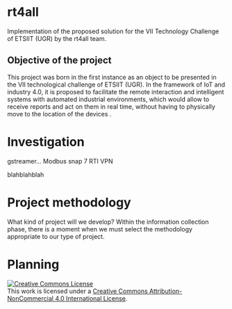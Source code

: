 # rt4all
Implementation of the proposed solution for the VII Technology Challenge of ETSIIT (UGR) by the rt4all team.

## Objective of the project
This project was born in the first instance as an object to be presented in the VII technological challenge of ETSIIT (UGR). In the framework of IoT and industry 4.0, it is proposed to facilitate the remote interaction and intelligent systems with automated industrial environments, which would allow to receive reports and act on them in real time, without having to physically move to the location of the devices .

# Investigation
gstreamer...
Modbus
snap 7
RTI
VPN


blahblahblah

# Project methodology

What kind of project will we develop? Within the information collection phase, there is a moment when we must select the methodology appropriate to our type of project.

# Planning

<a rel="license" href="http://creativecommons.org/licenses/by-nc/4.0/"><img alt="Creative Commons License" style="border-width:0" src="https://i.creativecommons.org/l/by-nc/4.0/88x31.png" /></a><br />This work is licensed under a <a rel="license" href="http://creativecommons.org/licenses/by-nc/4.0/">Creative Commons Attribution-NonCommercial 4.0 International License</a>.

